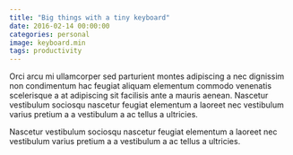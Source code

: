 ```yaml
---
title: "Big things with a tiny keyboard"
date: 2016-02-14 00:00:00
categories: personal
image: keyboard.min
tags: productivity
---
```


Orci arcu mi ullamcorper sed parturient montes adipiscing a nec dignissim non condimentum hac feugiat aliquam elementum commodo venenatis scelerisque a at adipiscing sit facilisis ante a mauris aenean. Nascetur vestibulum sociosqu nascetur feugiat elementum a laoreet nec vestibulum varius pretium a a vestibulum a ac tellus a ultricies.

Nascetur vestibulum sociosqu nascetur feugiat elementum a laoreet nec vestibulum varius pretium a a vestibulum a ac tellus a ultricies.
